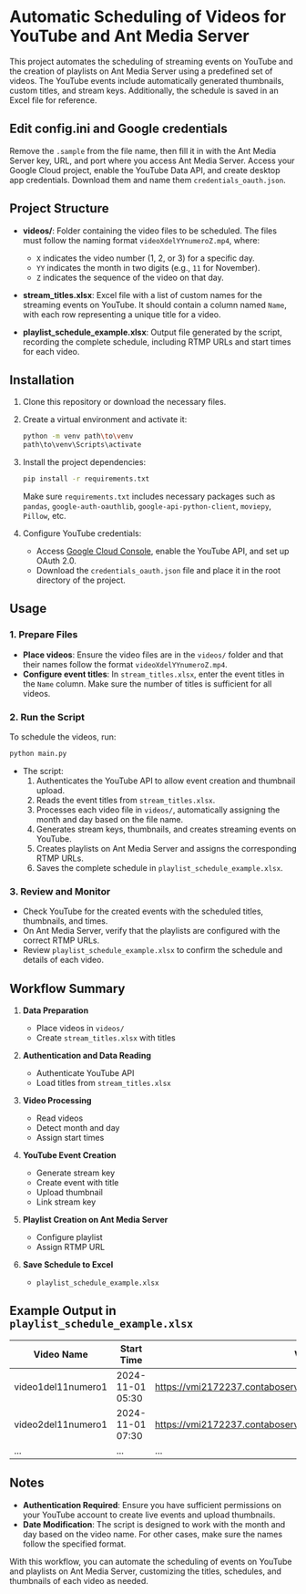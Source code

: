 # Automatic Scheduling of Videos for YouTube and Ant Media Server

This project automates the scheduling of streaming events on YouTube and the creation of playlists on Ant Media Server using a predefined set of videos. The YouTube events include automatically generated thumbnails, custom titles, and stream keys. Additionally, the schedule is saved in an Excel file for reference.

## Edit config.ini and Google credentials

Remove the `.sample` from the file name, then fill it in with the Ant Media Server key, URL, and port where you access Ant Media Server.
Access your Google Cloud project, enable the YouTube Data API, and create desktop app credentials. Download them and name them `credentials_oauth.json`.

## Project Structure

- **videos/**: Folder containing the video files to be scheduled. The files must follow the naming format `videoXdelYYnumeroZ.mp4`, where:
  - `X` indicates the video number (1, 2, or 3) for a specific day.
  - `YY` indicates the month in two digits (e.g., `11` for November).
  - `Z` indicates the sequence of the video on that day.

- **stream_titles.xlsx**: Excel file with a list of custom names for the streaming events on YouTube. It should contain a column named `Name`, with each row representing a unique title for a video.

- **playlist_schedule_example.xlsx**: Output file generated by the script, recording the complete schedule, including RTMP URLs and start times for each video.

## Installation

1. Clone this repository or download the necessary files.
2. Create a virtual environment and activate it:
   ```bash
   python -m venv path\to\venv   
   path\to\venv\Scripts\activate
   ```

3. Install the project dependencies:
   ```bash
   pip install -r requirements.txt
   ```
   Make sure `requirements.txt` includes necessary packages such as `pandas`, `google-auth-oauthlib`, `google-api-python-client`, `moviepy`, `Pillow`, etc.

4. Configure YouTube credentials:
   - Access [Google Cloud Console](https://console.developers.google.com/), enable the YouTube API, and set up OAuth 2.0.
   - Download the `credentials_oauth.json` file and place it in the root directory of the project.

## Usage

### 1. Prepare Files

   - **Place videos**: Ensure the video files are in the `videos/` folder and that their names follow the format `videoXdelYYnumeroZ.mp4`.
   - **Configure event titles**: In `stream_titles.xlsx`, enter the event titles in the `Name` column. Make sure the number of titles is sufficient for all videos.

### 2. Run the Script

   To schedule the videos, run:
   ```bash
   python main.py
   ```

   - The script:
     1. Authenticates the YouTube API to allow event creation and thumbnail upload.
     2. Reads the event titles from `stream_titles.xlsx`.
     3. Processes each video file in `videos/`, automatically assigning the month and day based on the file name.
     4. Generates stream keys, thumbnails, and creates streaming events on YouTube.
     5. Creates playlists on Ant Media Server and assigns the corresponding RTMP URLs.
     6. Saves the complete schedule in `playlist_schedule_example.xlsx`.

### 3. Review and Monitor

   - Check YouTube for the created events with the scheduled titles, thumbnails, and times.
   - On Ant Media Server, verify that the playlists are configured with the correct RTMP URLs.
   - Review `playlist_schedule_example.xlsx` to confirm the schedule and details of each video.

## Workflow Summary

1. **Data Preparation**  
   - Place videos in `videos/`
   - Create `stream_titles.xlsx` with titles

2. **Authentication and Data Reading**  
   - Authenticate YouTube API
   - Load titles from `stream_titles.xlsx`

3. **Video Processing**  
   - Read videos
   - Detect month and day
   - Assign start times

4. **YouTube Event Creation**  
   - Generate stream key
   - Create event with title
   - Upload thumbnail
   - Link stream key

5. **Playlist Creation on Ant Media Server**
   - Configure playlist
   - Assign RTMP URL

6. **Save Schedule to Excel**
   - `playlist_schedule_example.xlsx`

## Example Output in `playlist_schedule_example.xlsx`

| Video Name           | Start Time           | Video URL                                          | RTMP URL                          |
|----------------------|----------------------|----------------------------------------------------|------------------------------------|
| video1del11numero1   | 2024-11-01 05:30     | https://vmi2172237.contaboserver.net/LiveApp/video1del11numero1.mp4 | rtmp://a.rtmp.youtube.com/live2/generated_key_1 |
| video2del11numero1   | 2024-11-01 07:30     | https://vmi2172237.contaboserver.net/LiveApp/video2del11numero1.mp4 | rtmp://a.rtmp.youtube.com/live2/generated_key_2 |
| ...                  | ...                  | ...                                                | ...                                |

## Notes

- **Authentication Required**: Ensure you have sufficient permissions on your YouTube account to create live events and upload thumbnails.
- **Date Modification**: The script is designed to work with the month and day based on the video name. For other cases, make sure the names follow the specified format.

With this workflow, you can automate the scheduling of events on YouTube and playlists on Ant Media Server, customizing the titles, schedules, and thumbnails of each video as needed.

